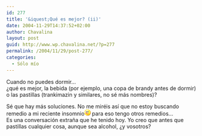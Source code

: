 ```yaml
---
id: 277
title: '&iquest;Qué es mejor? (ii)'
date: 2004-11-29T14:37:52+02:00
author: Chavalina
layout: post
guid: http://www.wp.chavalina.net/?p=277
permalink: /2004/11/29/post-277/
categories:
  - Sólo mío
---
```

Cuando no puedes dormir…  
&iquest;qué es mejor, la bebida (por ejemplo, una copa de brandy antes de dormir) o las pastillas (trankimazin y similares, no sé más nombres)?

Sé que hay más soluciones. No me miréis as&iacute; que no estoy buscando remedio a mi reciente insomnio![emo](/imagenes/emoticonos/guino.gif) para eso tengo otros remedios…  
Es una conversaci&oacute;n extra&ntilde;a que he tenido hoy. Yo creo que antes que pastillas cualquier cosa, aunque sea alcohol, &iquest;y vosotros?
